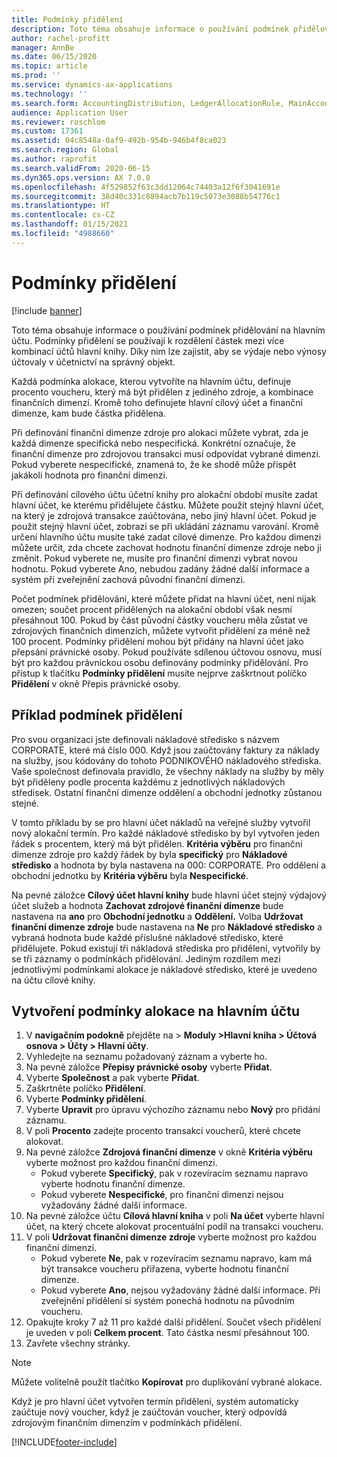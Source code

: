 ```yaml
---
title: Podmínky přidělení
description: Toto téma obsahuje informace o používání podmínek přidělování na hlavním účtu.
author: rachel-profitt
manager: AnnBe
ms.date: 06/15/2020
ms.topic: article
ms.prod: ''
ms.service: dynamics-ax-applications
ms.technology: ''
ms.search.form: AccountingDistribution, LedgerAllocationRule, MainAccount, AllocationTerms
audience: Application User
ms.reviewer: roschlom
ms.custom: 17361
ms.assetid: 04c8548a-0af9-492b-954b-946b4f8ca023
ms.search.region: Global
ms.author: raprofit
ms.search.validFrom: 2020-06-15
ms.dyn365.ops.version: AX 7.0.0
ms.openlocfilehash: 4f529852f63c3dd12064c74403a12f6f3041691e
ms.sourcegitcommit: 38d40c331c8894acb7b119c5073e3088b54776c1
ms.translationtype: HT
ms.contentlocale: cs-CZ
ms.lasthandoff: 01/15/2021
ms.locfileid: "4988660"
---
```

# <a name="allocation-terms"></a>Podmínky přidělení

[!include [banner](../includes/banner.md)]

Toto téma obsahuje informace o používání podmínek přidělování na hlavním účtu. Podmínky přidělení se používají k rozdělení částek mezi více kombinací účtů hlavní knihy. Díky nim lze zajistit, aby se výdaje nebo výnosy účtovaly v účetnictví na správný objekt.

Každá podmínka alokace, kterou vytvoříte na hlavním účtu, definuje procento voucheru, který má být přidělen z jediného zdroje, a kombinace finančních dimenzí. Kromě toho definujete hlavní cílový účet a finanční dimenze, kam bude částka přidělena. 

Při definování finanční dimenze zdroje pro alokaci můžete vybrat, zda je každá dimenze specifická nebo nespecifická. Konkrétní označuje, že finanční dimenze pro zdrojovou transakci musí odpovídat vybrané dimenzi. Pokud vyberete nespecifické, znamená to, že ke shodě může přispět jakákoli hodnota pro finanční dimenzi.

Při definování cílového účtu účetní knihy pro alokační období musíte zadat hlavní účet, ke kterému přidělujete částku. Můžete použít stejný hlavní účet, na který je zdrojová transakce zaúčtována, nebo jiný hlavní účet. Pokud je použit stejný hlavní účet, zobrazí se při ukládání záznamu varování. Kromě určení hlavního účtu musíte také zadat cílové dimenze. Pro každou dimenzi můžete určit, zda chcete zachovat hodnotu finanční dimenze zdroje nebo ji změnit. Pokud vyberete ne, musíte pro finanční dimenzi vybrat novou hodnotu. Pokud vyberete Ano, nebudou zadány žádné další informace a systém při zveřejnění zachová původní finanční dimenzi.

Počet podmínek přidělování, které můžete přidat na hlavní účet, není nijak omezen; součet procent přidělených na alokační období však nesmí přesáhnout 100. Pokud by část původní částky voucheru měla zůstat ve zdrojových finančních dimenzích, můžete vytvořit přidělení za méně než 100 procent. Podmínky přidělení mohou být přidány na hlavní účet jako přepsání právnické osoby. Pokud používáte sdílenou účtovou osnovu, musí být pro každou právnickou osobu definovány podmínky přidělování. Pro přístup k tlačítku **Podmínky přidělení** musíte nejprve zaškrtnout políčko **Přidělení** v okně Přepis právnické osoby.

## <a name="allocation-term-example"></a>Příklad podmínek přidělení
Pro svou organizaci jste definovali nákladové středisko s názvem CORPORATE, které má číslo 000. Když jsou zaúčtovány faktury za náklady na služby, jsou kódovány do tohoto PODNIKOVÉHO nákladového střediska. Vaše společnost definovala pravidlo, že všechny náklady na služby by měly být přiděleny podle procenta každému z jednotlivých nákladových středisek. Ostatní finanční dimenze oddělení a obchodní jednotky zůstanou stejné.

V tomto příkladu by se pro hlavní účet nákladů na veřejné služby vytvořil nový alokační termín. Pro každé nákladové středisko by byl vytvořen jeden řádek s procentem, který má být přidělen. **Kritéria výběru** pro finanční dimenze zdroje pro každý řádek by byla **specifický** pro **Nákladové středisko** a hodnota by byla nastavena na 000: CORPORATE. Pro oddělení a obchodní jednotku by **Kritéria výběru** byla **Nespecifické**.

Na pevné záložce **Cílový účet hlavní knihy** bude hlavní účet stejný výdajový účet služeb a hodnota **Zachovat zdrojové finanční dimenze** bude nastavena na **ano** pro **Obchodní jednotku** a **Oddělení.** Volba **Udržovat finanční dimenze zdroje** bude nastavena na **Ne** pro **Nákladové středisko** a vybraná hodnota bude každé příslušné nákladové středisko, které přidělujete. Pokud existují tři nákladová střediska pro přidělení, vytvořily by se tři záznamy o podmínkách přidělování. Jediným rozdílem mezi jednotlivými podmínkami alokace je nákladové středisko, které je uvedeno na účtu cílové knihy.

## <a name="create-an-allocation-term-on-a-main-account"></a>Vytvoření podmínky alokace na hlavním účtu

1. V **navigačním podokně** přejděte na > **Moduly >Hlavní kniha > Účtová osnova > Účty > Hlavní účty**.
2. Vyhledejte na seznamu požadovaný záznam a vyberte ho.
3. Na pevné záložce **Přepisy právnické osoby** vyberte **Přidat**.
4. Vyberte **Společnost** a pak vyberte **Přidat**.
5. Zaškrtněte políčko **Přidělení**.
6. Vyberte **Podmínky přidělení**.
7. Vyberte **Upravit** pro úpravu výchozího záznamu nebo **Nový** pro přidání záznamu.
8. V poli **Procento** zadejte procento transakcí voucherů, které chcete alokovat.
9. Na pevné záložce **Zdrojová finanční dimenze** v okně **Kritéria výběru** vyberte možnost pro každou finanční dimenzi.
    - Pokud vyberete **Specifický**, pak v rozevíracím seznamu napravo vyberte hodnotu finanční dimenze.
    - Pokud vyberete **Nespecifické**, pro finanční dimenzi nejsou vyžadovány žádné další informace.
10. Na pevné záložce účtu **Cílová hlavní kniha** v poli **Na účet** vyberte hlavní účet, na který chcete alokovat procentuální podíl na transakci voucheru.
11. V poli **Udržovat finanční dimenze zdroje** vyberte možnost pro každou finanční dimenzi.
    - Pokud vyberete **Ne**, pak v rozevíracím seznamu napravo, kam má být transakce voucheru přiřazena, vyberte hodnotu finanční dimenze.
    - Pokud vyberete **Ano**, nejsou vyžadovány žádné další informace. Při zveřejnění přidělení si systém ponechá hodnotu na původním voucheru.
12. Opakujte kroky 7 až 11 pro každé další přidělení. Součet všech přidělení je uveden v poli **Celkem procent**. Tato částka nesmí přesáhnout 100.
13. Zavřete všechny stránky.

>[!NOTE] 
> Můžete volitelně použít tlačítko **Kopírovat** pro duplikování vybrané alokace.

Když je pro hlavní účet vytvořen termín přidělení, systém automaticky zaúčtuje nový voucher, když je zaúčtován voucher, který odpovídá zdrojovým finančním dimenzím v podmínkách přidělení.


[!INCLUDE[footer-include](../../includes/footer-banner.md)]